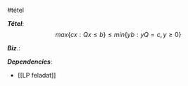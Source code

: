 #tétel 

***Tétel***: 
$$
max\left\{  cx : Qx \leq b  \right\} \leq min\{ yb : yQ = c, y \geq 0 \}
$$


***Biz***.: 


***Dependencies***:
- [[LP feladat]]
